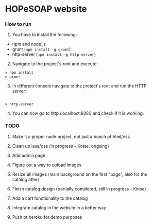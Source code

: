 HOPeSOAP website
========

### How to run ###

1. You have to install the following:
 - npm and node.js
 - grunt (`npm install -g grunt`)
 - http-server (`npm install -g http-server`) 

2. Navigate to the project's root and execute:
  ```
  > npm install
  > grunt
  ```
3. In different console navigate to the project's root and run the HTTP server:
  ```
  
  > http-server
  ```
4. You can now go to http:/localhost:8080 and check if it is working.


### TODO ###

1. Make it a proper node project, not just a bunch of html/css

1. Clean up less/css (in progress - Kotse, ongoing)

1. Add admin page

1. Figure out a way to upload images

1. Resize all images (main background on the first "page", also for the catalog after)

1. Finish catalog design (partially completed, still in progress - Kotse)

1. Add a cart functionality to the catalog

1. Integrate catalog in the website in a better way

1. Push ot heroku for demo purposes
